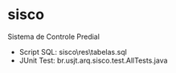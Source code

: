 # sisco
Sistema de Controle Predial

- Script SQL: sisco\res\tabelas.sql
- JUnit Test: br.usjt.arq.sisco.test.AllTests.java
